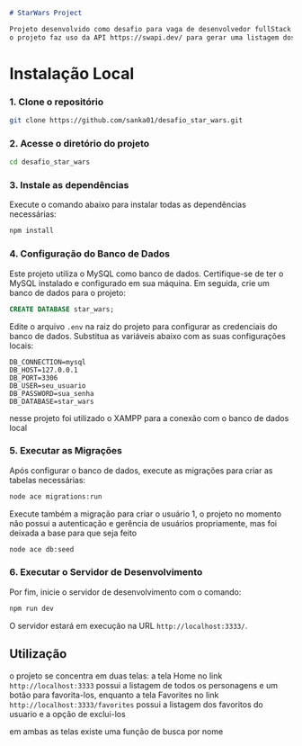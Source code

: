 ```markdown
# StarWars Project

Projeto desenvolvido como desafio para vaga de desenvolvedor fullStack na superADM BB,
o projeto faz uso da API https://swapi.dev/ para gerar uma listagem dos personagens de star wars e permite a criação de uma lista de favoritos.

```
# Instalação Local

### 1. Clone o repositório
```bash
git clone https://github.com/sanka01/desafio_star_wars.git
```

### 2. Acesse o diretório do projeto

```bash
cd desafio_star_wars
```

### 3. Instale as dependências

Execute o comando abaixo para instalar todas as dependências necessárias:

```bash
npm install
```

### 4. Configuração do Banco de Dados

Este projeto utiliza o MySQL como banco de dados. Certifique-se de ter o MySQL instalado e configurado em sua máquina. Em seguida, crie um banco de dados para o projeto:

```sql
CREATE DATABASE star_wars;
```

Edite o arquivo `.env` na raiz do projeto para configurar as credenciais do banco de dados. Substitua as variáveis abaixo com as suas configurações locais:

```env
DB_CONNECTION=mysql
DB_HOST=127.0.0.1
DB_PORT=3306
DB_USER=seu_usuario
DB_PASSWORD=sua_senha
DB_DATABASE=star_wars
```


nesse projeto foi utilizado o XAMPP para a conexão com o banco de dados local


### 5. Executar as Migrações

Após configurar o banco de dados, execute as migrações para criar as tabelas necessárias:

```bash
node ace migrations:run
```
Execute também a migração para criar o usuário 1, o projeto no momento não possui a autenticação e gerência de usuários propriamente, mas foi deixada a base para que seja feito

``` bash
node ace db:seed
```

### 6. Executar o Servidor de Desenvolvimento

Por fim, inicie o servidor de desenvolvimento com o comando:

```bash
npm run dev
```

O servidor estará em execução na URL `http://localhost:3333/`.


## Utilização

o projeto se concentra em duas telas: a tela Home no link `http://localhost:3333` possui a listagem de todos os personagens e um botão para favorita-los, enquanto a tela Favorites no link `http://localhost:3333/favorites` possui a listagem dos favoritos do usuario e a opção de exclui-los

em ambas as telas existe uma função de busca por nome
